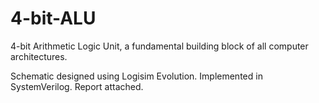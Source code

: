# 4-bit-ALU
4-bit Arithmetic Logic Unit, a fundamental building block of all computer architectures.

Schematic designed using Logisim Evolution.
Implemented in SystemVerilog.
Report attached.

